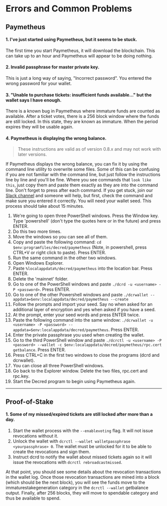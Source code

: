 # Errors and Common Problems #

## **Paymetheus** ##

#### **1. I've just started using Paymetheus, but it seems to be stuck.** ####

The first time you start Paymetheus, it will download the blockchain. This can take up
to an hour and Paymetheus will appear to be doing nothing.

#### **2. Invalid passphrase for master private key.** ####

This is just a long way of saying, "Incorrect password". You entered the wrong password for your
wallet.

#### **3. "Unable to purchase tickets: insufficient funds available..." but the wallet says I have enough.** ####

There is a known bug in Paymetheus where immature funds are counted as available. After a ticket votes, there is a 
256 block window where the funds are still locked. In this state, they are known as immature. When the period expires
they will be usable again.

#### **4. Paymetheus is displaying the wrong balance.** ####

> These instructions are valid as of version 0.8.x and may not work with later versions.

If Paymetheus displays the wrong balance, you can fix it by using the command line utility to overwrite some files.
Some of this can be confusing if you are not familiar with the command line, but just follow the instructions line by line
and you'll be fine. Where you see commands that `look like this`, just copy them and paste them exactly as they are into the command line.
Don't forget to press <ENTER> after each command. If you get stuck, join our [Slack channel](https://decred.slack.com) and someone will help,
but first, check the command and make sure you entered it correctly. You will need your wallet seed. This process should take about 15 minutes.

1. We're going to open three PowerShell windows. Press the Window key. Type 'powershell' (don't type the quotes here or in the future) and press ENTER.
2. Do this two more times.
3. Move the windows so you can see all of them.
4. Copy and paste the following command: `cd $env:programfiles/decred/paymetheus` (Note, in powershell, press CTRL+V or right click to paste). Press ENTER.
5. Run the same command in the other two windows.
6. Open Windows Explorer.
7. Paste `%localappdata%/decred/paymetheus` into the location bar. Press ENTER.
8. Delete the 'mainnet' folder.
9. Go to one of the PowerShell windows and paste `./dcrd -u <username> -P <password>`. Press ENTER.
10. Go to one of the other Powershell windows and paste `./dcrwallet --appdata=$env:localappdata/decred/paymetheus --create`
11. Follow the prompts and import your seed. Say no when asked for an additional layer of encryption and yes when asked if you have a seed.
12. At the prompt, enter your seed words and press ENTER twice.
13. Paste the following command into the same window: `./dcrwallet -u <username> -P <password> --appdata=$env:localappdata/decred/paymetheus`. Press ENTER.
14. Enter the private passphrase you used when creating the wallet.
15. Go to the third PowerShell window and paste `./dcrctl -u <username> -P <password> --wallet -c $env:localappdata/decred/paymetheus/rpc.cert getbalance`. Press ENTER.
16. Press CTRL+C in the first two windows to close the programs (dcrd and dcrwallet).
17. You can close all three PowerShell windows.
18. Go back to the Explorer window. Delete the two files, rpc.cert and rpc.key.
19. Start the Decred program to begin using Paymetheus again.

-----

## **Proof-of-Stake** ##

#### **1. Some of my missed/expired tickets are still locked after more than a day.** ####

1. Start the wallet process with the `--enablevoting` flag. It will not issue revocations without it.
2. Unlock the wallet with `dcrctl --wallet walletpassphrase <yourpassphrase> 0`. The wallet must be unlocked for it to be able to create the revocations and sign them.
3. Instruct dcrd to notify the wallet about missed tickets again so it will issue the revocations with `dcrctl rebroadcastmissed`.


At that point, you should see some details about the revocation transactions in the wallet log.
Once those revocation transactions are mined into a block (which should be the next block),
you will see the funds move to the immaturestakegeneration category in the `dcrctl --wallet`
getbalance output. Finally, after 256 blocks, they will move to spendable category and thus be available to spend.
